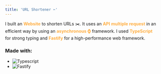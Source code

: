 ```yaml
---
title: 'URL Shortener ✂️'
---
```


 I built an <span style="color:#ffae42">**Website**</span> to shorten URLs ✂️. It uses an <span style="color:#ffae42">**API**</span> <span style="color:#ffae42">**multiple request**</span> in an efficient way by using an <span style="color:#ffae42">**asynchronous ⌚**</span> framework. I used <span style="color:#ffae42">**TypeScript**</span> for strong typing and <span style="color:#ffae42">**Fastify**</span> for a high-performance web framework.

### Made with:

- ![Typescript](https://img.shields.io/badge/Typescript-8A2BE2)
- ![Fastify](https://img.shields.io/badge/Fastify-339933)